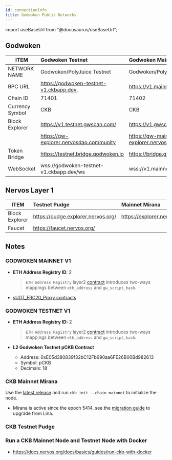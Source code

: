 ```yaml
---
id: connectionInfo
title: Godwoken Public Networks
---
```


import useBaseUrl from "@docusaurus/useBaseUrl";

## Godwoken

| ITEM            | Godwoken Testnet                        | Godwoken Mainnet                   |
| --------------- | :-------------------------------------- | :--------------------------------- |
| NETWORK NAME    | Godwoken/PolyJuice Testnet              | Godwoken/PolyJuice Mainnet         |
| RPC URL         | https://godwoken-testnet-v1.ckbapp.dev, | https://v1.mainnet.godwoken.io/rpc |
| Chain ID        | 71401                                   | 71402                              |
| Currency Symbol | CKB                                     | CKB                                |
| Block Explorer  | https://v1.testnet.gwscan.com/          | https://v1.gwscan.com/             |
|                 | https://gw-explorer.nervosdao.community | https://gw-mainnet-explorer.nervosdao.community |
| Token Bridge    | https://testnet.bridge.godwoken.io      | https://bridge.godwoken.io         |
| WebSocket       | wss://godwoken-testnet-v1.ckbapp.dev/ws | wss://v1.mainnet.godwoken.io/ws    |

## Nervos Layer 1

| ITEM           | Testnet Pudge                      | Mainnet Mirana              |
| -------------- | :--------------------------------- | :-------------------------- |
| Block Explorer | https://pudge.explorer.nervos.org/ | https://explorer.nervos.org |
| Faucet         | https://faucet.nervos.org/         |                             |

## Notes

### GODWOKEN MAINNET V1

- **ETH Address Registry ID**: 2

  > `ETH Address Registry` layer2 [contract](https://github.com/nervosnetwork/godwoken-scripts/blob/master/c/contracts/eth_addr_reg.c) introduces two-ways mappings between `eth_address` and `gw_script_hash`.

- [sUDT_ERC20_Proxy contracts](https://github.com/nervosnetwork/godwoken-info/blob/mainnet_v1/mainnet_v1/bridged-token-list.json)

### GODWOKEN TESTNET V1

- **ETH Address Registry ID:** 2

  > `ETH Address Registry` layer2 [contract](https://github.com/nervosnetwork/godwoken-scripts/blob/master/c/contracts/eth_addr_reg.c) introduces two-ways mappings between `eth_address` and `gw_script_hash`.

- **L2 Godwoken Testnet pCKB Contract**

  - Address: 0xE05d380839f32bC12Fb690aa6FE26B00Bd982613
  - Symbol: pCKB
  - Decimals: 18

### CKB Mainnet Mirana

Use the [latest release](https://github.com/nervosnetwork/ckb/releases/latest) and run `ckb init --chain mainnet` to initialize the node.

- Mirana is active since the epoch 5414, see the [migration guide](https://github.com/jordanmack/nervos-ckb2021-hard-fork-migration-guide) to upgrade from Lina.

### **CKB Testnet Pudge**

### Run a CKB Mainnet Node and Testnet Node with Docker

- https://docs.nervos.org/docs/basics/guides/run-ckb-with-docker
